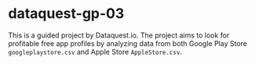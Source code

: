 # dataquest-gp-03

This is a guided project by Dataquest.io. The project aims to look for profitable free app profiles by analyzing data from both Google Play Store `googleplaystore.csv` and Apple Store `AppleStore.csv`.
